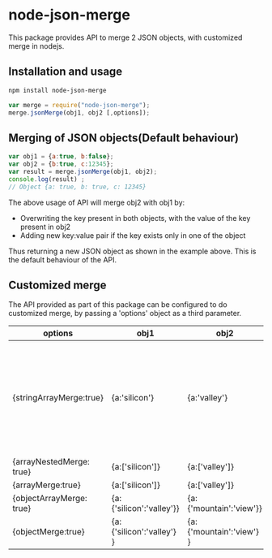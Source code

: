 # node-json-merge
This package provides API to merge 2 JSON objects, with customized merge in nodejs.


## Installation and usage

``` bash
npm install node-json-merge
```

``` javascript
var merge = require("node-json-merge");
merge.jsonMerge(obj1, obj2 [,options]);
```

## Merging of JSON objects(Default behaviour)

``` javascript
var obj1 = {a:true, b:false};
var obj2 = {b:true, c:12345};
var result = merge.jsonMerge(obj1, obj2);
console.log(result) ;
// Object {a: true, b: true, c: 12345}
```
The above usage of API will merge obj2 with obj1 by:
* Overwriting the key present in both objects, with the value of the key present in obj2
* Adding new key:value pair if the key exists only in one of the object   

Thus returning a new JSON object as shown in the example above. This is the default behaviour of the API.


## Customized merge

The API provided as part of this package can be configured to do customized merge, by passing a 'options' object as a third parameter.

|options| obj1 | obj2 | result | Description |
| --------------- | --------------- | --------------- | --------------- | --------------- |
| {stringArrayMerge:true} | {a:'silicon'} | {a:'valley'} | {a:['silicon','valley']} | If same key is present in obj1 and obj2, and if its value is string bothe values would be pushed into an array |
| {arrayNestedMerge: true} | {a:['silicon']} | {a:['valley']} | {a:[['silicon'],['valley']]} | |
| {arrayMerge:true} | {a:['silicon']} | {a:['valley']} | {a:['silicon','valley']} | |
| {objectArrayMerge: true} | {a:{'silicon':'valley'}} | {a:{'mountain':'view'}} | {a:[{'silicon':'valley'},{'mountain':'view'}]} | |
| {objectMerge:true} | {a:{'silicon':'valley'} } | {a:{'mountain':'view'} } | {a:{'silicon':'valley','mountain':'view'}}| |


